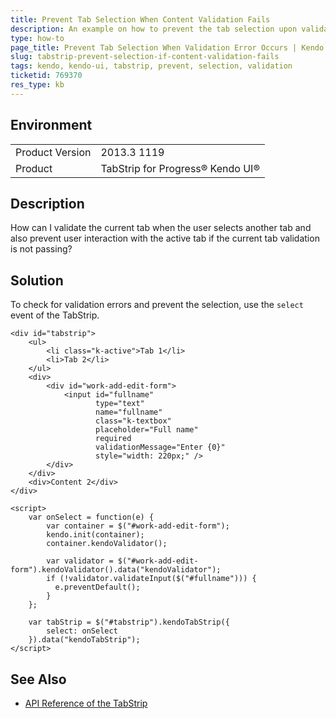 ```yaml
---
title: Prevent Tab Selection When Content Validation Fails
description: An example on how to prevent the tab selection upon validation errors in the tab content for the Kendo UI TabStrip.
type: how-to
page_title: Prevent Tab Selection When Validation Error Occurs | Kendo UI TabStrip for jQuery
slug: tabstrip-prevent-selection-if-content-validation-fails
tags: kendo, kendo-ui, tabstrip, prevent, selection, validation
ticketid: 769370
res_type: kb
---
```


## Environment

<table>
	<tr>
		<td>Product Version</td>
		<td>2013.3 1119</td>
	</tr>
	<tr>
		<td>Product</td>
		<td>TabStrip for Progress® Kendo UI®</td>
	</tr>
</table>


## Description

How can I validate the current tab when the user selects another tab and also prevent user interaction with the active tab if the current tab validation is not passing?

## Solution

To check for validation errors and prevent the selection, use the `select` event of the TabStrip.

```dojo
<div id="tabstrip">
    <ul>
        <li class="k-active">Tab 1</li>
        <li>Tab 2</li>
    </ul>
    <div>
        <div id="work-add-edit-form">
            <input id="fullname"
                   type="text"
                   name="fullname"
                   class="k-textbox"
                   placeholder="Full name"
                   required
                   validationMessage="Enter {0}"
                   style="width: 220px;" />
        </div>
    </div>
    <div>Content 2</div>
</div>

<script>
    var onSelect = function(e) {
        var container = $("#work-add-edit-form");
        kendo.init(container);
        container.kendoValidator();

        var validator = $("#work-add-edit-form").kendoValidator().data("kendoValidator");
        if (!validator.validateInput($("#fullname"))) {
          e.preventDefault();
        }
    };

    var tabStrip = $("#tabstrip").kendoTabStrip({
        select: onSelect
    }).data("kendoTabStrip");
</script>
```

## See Also

* [API Reference of the TabStrip](https://docs.telerik.com/kendo-ui/api/javascript/ui/tabstrip)
